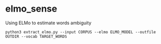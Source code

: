 # elmo_sense
Using ELMo to estimate words ambiguity

`python3 extract_elmo.py --input CORPUS --elmo ELMO_MODEL --outfile OUTDIR --vocab TARGET_WORDS`
